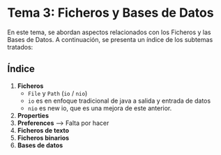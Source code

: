 # Tema 3: Ficheros y Bases de Datos

En este tema, se abordan aspectos relacionados con los Ficheros y las Bases de Datos. A continuación, se presenta un índice de los subtemas tratados:

## Índice

1. **Ficheros**
    - `File` y `Path` (`io` / `nio`)
    - `io` es en enfoque tradicional de java a salida y entrada de datos
    - `nio` es new io, que es una mejora de este anterior. 
2. **Properties**
2. **Preferences** --> Falta por hacer
3. **Ficheros de texto**
4. **Ficheros binarios**
5. **Bases de datos**

